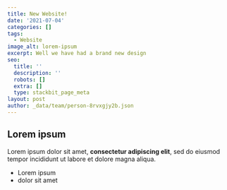 ```yaml
---
title: New Website!
date: '2021-07-04'
categories: []
tags:
  - Website
image_alt: lorem-ipsum
excerpt: Well we have had a brand new design
seo:
  title: ''
  description: ''
  robots: []
  extra: []
  type: stackbit_page_meta
layout: post
author: _data/team/person-8rvxgjy2b.json
---
```

## Lorem ipsum

Lorem ipsum dolor sit amet, **consectetur adipiscing elit**, sed do eiusmod tempor incididunt ut labore et dolore magna aliqua.

- Lorem ipsum
- dolor sit amet